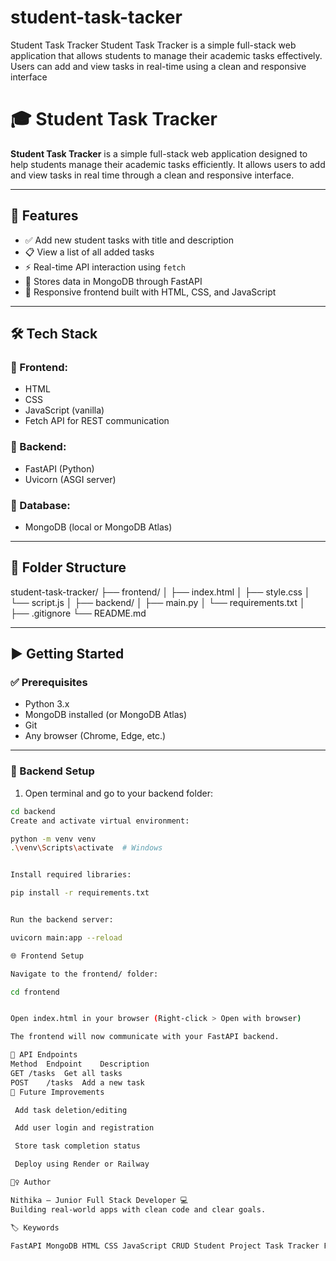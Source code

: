 # student-task-tacker
Student Task Tracker  Student Task Tracker is a simple full-stack web application that allows students to manage their academic tasks effectively. Users can add and view tasks in real-time using a clean and responsive interface
# 🎓 Student Task Tracker

**Student Task Tracker** is a simple full-stack web application designed to help students manage their academic tasks efficiently. It allows users to add and view tasks in real time through a clean and responsive interface.

---

## 🚀 Features

- ✅ Add new student tasks with title and description  
- 📋 View a list of all added tasks  
- ⚡ Real-time API interaction using `fetch`  
- 💾 Stores data in MongoDB through FastAPI  
- 🎨 Responsive frontend built with HTML, CSS, and JavaScript  

---

## 🛠️ Tech Stack

### 🔹 Frontend:
- HTML  
- CSS  
- JavaScript (vanilla)  
- Fetch API for REST communication  

### 🔹 Backend:
- FastAPI (Python)  
- Uvicorn (ASGI server)  

### 🔹 Database:
- MongoDB (local or MongoDB Atlas)

---

## 📂 Folder Structure

student-task-tracker/
├── frontend/
│ ├── index.html
│ ├── style.css
│ └── script.js
│
├── backend/
│ ├── main.py
│ └── requirements.txt
│
├── .gitignore
└── README.md

---

## ▶️ Getting Started

### ✅ Prerequisites

- Python 3.x  
- MongoDB installed (or MongoDB Atlas)  
- Git  
- Any browser (Chrome, Edge, etc.)

---

### 🔧 Backend Setup

1. Open terminal and go to your backend folder:
```bash
cd backend
Create and activate virtual environment:

python -m venv venv
.\venv\Scripts\activate  # Windows


Install required libraries:

pip install -r requirements.txt


Run the backend server:

uvicorn main:app --reload

🌐 Frontend Setup

Navigate to the frontend/ folder:

cd frontend


Open index.html in your browser (Right-click > Open with browser)

The frontend will now communicate with your FastAPI backend.

📡 API Endpoints
Method	Endpoint	Description
GET	/tasks	Get all tasks
POST	/tasks	Add a new task
📌 Future Improvements

 Add task deletion/editing

 Add user login and registration

 Store task completion status

 Deploy using Render or Railway

🙋‍♀️ Author

Nithika – Junior Full Stack Developer 💻
Building real-world apps with clean code and clear goals.

🏷️ Keywords

FastAPI MongoDB HTML CSS JavaScript CRUD Student Project Task Tracker Full Stack App REST API
